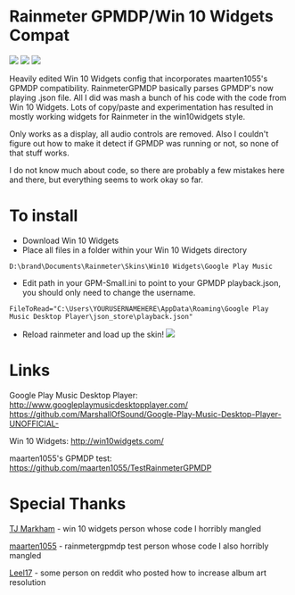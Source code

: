 # Rainmeter GPMDP/Win 10 Widgets Compat

![](http://i.imgur.com/jQDiMDb.png)      ![](http://i.imgur.com/9x7pUkc.png)
![](http://i.imgur.com/gVB94sS.png)

Heavily edited Win 10 Widgets config that incorporates maarten1055's GPMDP compatibility. RainmeterGPMDP basically parses GPMDP's now playing .json file. All I did was mash a bunch of his code with the code from Win 10 Widgets. Lots of copy/paste and experimentation has resulted in mostly working widgets for Rainmeter in the win10widgets style.

Only works as a display, all audio controls are removed. Also I couldn't figure out how to make it detect if GPMDP was running or not, so none of that stuff works.

I do not know much about code, so there are probably a few mistakes here and there, but everything seems to work okay so far. 

# To install
* Download Win 10 Widgets
* Place all files in a folder within your Win 10 Widgets directory
```
D:\brand\Documents\Rainmeter\Skins\Win10 Widgets\Google Play Music
```
* Edit path in your GPM-Small.ini to point to your GPMDP playback.json, you should only need to change the username.
```
FileToRead="C:\Users\YOURUSERNAMEHERE\AppData\Roaming\Google Play Music Desktop Player\json_store\playback.json"
```
* Reload rainmeter and load up the skin!
![](http://i.imgur.com/oCmLrP7.png)

# Links
Google Play Music Desktop Player:
http://www.googleplaymusicdesktopplayer.com/
https://github.com/MarshallOfSound/Google-Play-Music-Desktop-Player-UNOFFICIAL-

Win 10 Widgets:
http://win10widgets.com/

maarten1055's GPMDP test:
https://github.com/maarten1055/TestRainmeterGPMDP

# Special Thanks

[TJ Markham](https://www.reddit.com/user/rainmeterTJ) - win 10 widgets person whose code I horribly mangled

[maarten1055](https://www.reddit.com/user/maarten1055) - rainmetergpmdp test person whose code I also horribly mangled

[Leel17](https://www.reddit.com/r/Rainmeter/comments/43q0t2/ocgoogle_play_music_desktop_player_song_info/d01eqda) - some person on reddit who posted how to increase album art resolution
